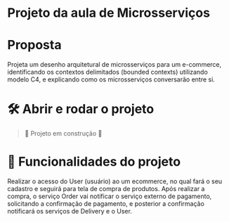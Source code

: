# Projeto da aula de Microsserviços


# Proposta
Projeta um desenho arquitetural de microsserviços para um e-commerce, identificando os contextos delimitados (bounded contexts) utilizando modelo C4, e explicando como os microsserviços conversarão entre si.


# 🛠️ Abrir e rodar o projeto

> :construction: Projeto em construção :construction:


# :hammer: Funcionalidades do projeto
Realizar o acesso do User (usuário) ao um ecommerce, no qual fará o seu cadastro e seguirá para tela de compra de produtos.
Após realizar a compra, o serviço Order vai notificar o serviço externo de pagamento, solicitando a confirmação de pagamento, e posterior a confirmação notificará os serviços de Delivery e o User.


